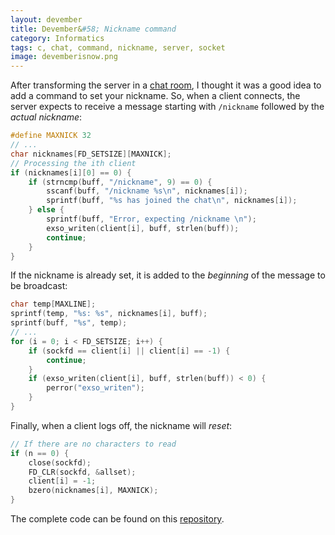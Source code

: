 ```yaml
---
layout: devember
title: Devember&#58; Nickname command
category: Informatics
tags: c, chat, command, nickname, server, socket 
image: devemberisnow.png
---
```

After transforming the server in a [chat room](http://www.fahien.me/2015/12/14/devember-improved-echo-server), I thought it was a good idea to add a command to set your nickname. So, when a client connects, the server expects to receive a message starting with `/nickname` followed by the _actual nickname_:

```c
#define MAXNICK 32
// ...
char nicknames[FD_SETSIZE][MAXNICK];
// Processing the ith client
if (nicknames[i][0] == 0) {
    if (strncmp(buff, "/nickname", 9) == 0) {
        sscanf(buff, "/nickname %s\n", nicknames[i]);
        sprintf(buff, "%s has joined the chat\n", nicknames[i]);
    } else {
        sprintf(buff, "Error, expecting /nickname \n");
        exso_writen(client[i], buff, strlen(buff));
        continue;
    }
}
```
If the nickname is already set, it is added to the _beginning_ of the message to be broadcast:

```c
char temp[MAXLINE];
sprintf(temp, "%s: %s", nicknames[i], buff);
sprintf(buff, "%s", temp);
// ...
for (i = 0; i < FD_SETSIZE; i++) {
    if (sockfd == client[i] || client[i] == -1) {
        continue;
    }
    if (exso_writen(client[i], buff, strlen(buff)) < 0) {
        perror("exso_writen");
    }
}
```
Finally, when a client logs off, the nickname will _reset_:

```c
// If there are no characters to read
if (n == 0) {
    close(sockfd);
    FD_CLR(sockfd, &allset);
    client[i] = -1;
    bzero(nicknames[i], MAXNICK);
}
```
The complete code can be found on this [repository](https://github.com/Fahien/exsocket).
